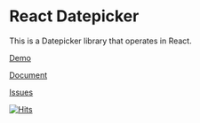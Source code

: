 # React Datepicker

This is a Datepicker library that operates in React.

[Demo](https://shinyongjun.com/react-datepicker/example)

[Document](https://shinyongjun.com/react-datepicker/document)

[Issues](https://github.com/shinyj1991/react-datepicker/issues)

[![Hits](https://hits.seeyoufarm.com/api/count/incr/badge.svg?url=https%3A%2F%2Fgithub.com%2Fshinyj1991%2Freact-datepicker&count_bg=%2379C83D&title_bg=%23555555&icon=&icon_color=%23E7E7E7&title=hits&edge_flat=false)](https://hits.seeyoufarm.com)
